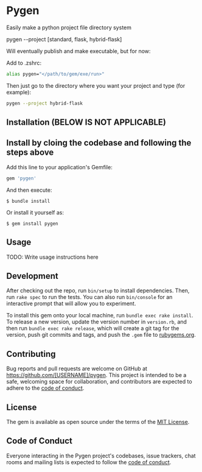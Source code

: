 # Pygen

Easily make a python project file directory system

pygen --project [standard, flask, hybrid-flask]

Will eventually publish and make executable, but for now:

Add to .zshrc:

```bash
alias pygen="</path/to/gem/exe/run>"
```

Then just go to the directory where you want your project and type (for example):

```bash
pygen --project hybrid-flask
```

## Installation (BELOW IS NOT APPLICABLE)
## Install by cloing the codebase and following the steps above

Add this line to your application's Gemfile:

```ruby
gem 'pygen'
```

And then execute:

    $ bundle install

Or install it yourself as:

    $ gem install pygen

## Usage

TODO: Write usage instructions here

## Development

After checking out the repo, run `bin/setup` to install dependencies. Then, run `rake spec` to run the tests. You can also run `bin/console` for an interactive prompt that will allow you to experiment.

To install this gem onto your local machine, run `bundle exec rake install`. To release a new version, update the version number in `version.rb`, and then run `bundle exec rake release`, which will create a git tag for the version, push git commits and tags, and push the `.gem` file to [rubygems.org](https://rubygems.org).

## Contributing

Bug reports and pull requests are welcome on GitHub at https://github.com/[USERNAME]/pygen. This project is intended to be a safe, welcoming space for collaboration, and contributors are expected to adhere to the [code of conduct](https://github.com/[USERNAME]/pygen/blob/master/CODE_OF_CONDUCT.md).


## License

The gem is available as open source under the terms of the [MIT License](https://opensource.org/licenses/MIT).

## Code of Conduct

Everyone interacting in the Pygen project's codebases, issue trackers, chat rooms and mailing lists is expected to follow the [code of conduct](https://github.com/[USERNAME]/pygen/blob/master/CODE_OF_CONDUCT.md).
